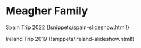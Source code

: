 # Meagher Family

Spain Trip 2022
{!snippets/spain-slideshow.html!}

Ireland Trip 2019
{!snippets/ireland-slideshow.html!}

